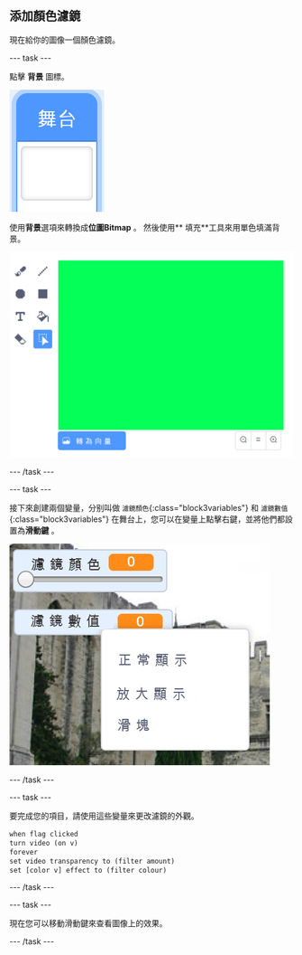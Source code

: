 ## 添加顏色濾鏡

現在給你的圖像一個顏色濾鏡。

--- task ---

點擊 **背景** 圖標。

![該圖顯示了舞台圖標](images/stage.png)

使用**背景**選項來轉換成**位圖Bitmap** 。 然後使用** 填充**工具來用單色填滿背景。

![該圖顯示了舞台的填充背景](images/paint-bucket.png)

--- /task ---

--- task ---

接下來創建兩個變量，分别叫做 `濾鏡顏色`{:class="block3variables"} 和 `濾鏡數值`{:class="block3variables"} 在舞台上，您可以在變量上點擊右鍵，並將他們都設置為**滑動鍵** 。

![該圖顯示了已更改為滑動鍵的變量](images/sliders.png)

--- /task ---

--- task ---

要完成您的項目，請使用這些變量來更改濾鏡的外觀。

```blocks3
when flag clicked
turn video (on v)
forever
set video transparency to (filter amount)
set [color v] effect to (filter colour)
```

--- /task ---

--- task ---

現在您可以移動滑動鍵來查看圖像上的效果。

--- /task ---





